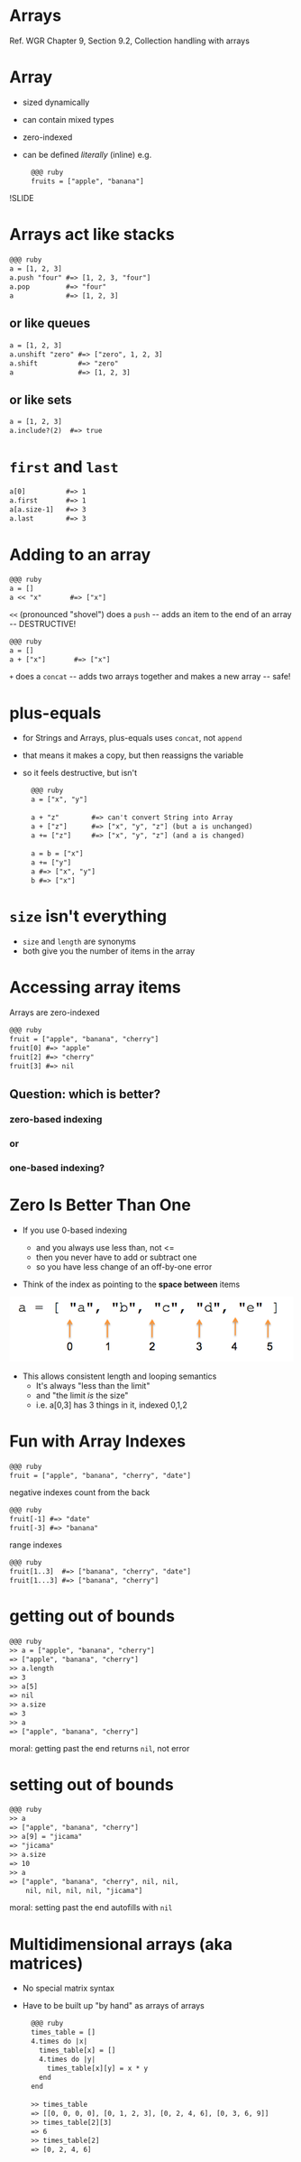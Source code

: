 <!SLIDE subsection>
# Arrays

Ref. WGR Chapter 9, Section 9.2, Collection handling with arrays

# Array

* sized dynamically
* can contain mixed types
* zero-indexed
* can be defined *literally* (inline) e.g.

        @@@ ruby
        fruits = ["apple", "banana"]

!SLIDE

# Arrays act like stacks

    @@@ ruby
    a = [1, 2, 3]
    a.push "four" #=> [1, 2, 3, "four"]
    a.pop         #=> "four"
    a             #=> [1, 2, 3]

## or like queues

    a = [1, 2, 3]
    a.unshift "zero" #=> ["zero", 1, 2, 3]
    a.shift          #=> "zero"
    a                #=> [1, 2, 3]

## or like sets

    a = [1, 2, 3]
    a.include?(2)  #=> true

# `first` and `last`
    
    a[0]          #=> 1
    a.first       #=> 1
    a[a.size-1]   #=> 3
    a.last        #=> 3

# Adding to an array

    @@@ ruby
    a = []
    a << "x"       #=> ["x"]

`<<` (pronounced "shovel") does a `push` -- adds an item to the end of an array -- DESTRUCTIVE!

    @@@ ruby
    a = []
    a + ["x"]       #=> ["x"]

`+` does a `concat` -- adds two arrays together and makes a new array -- safe!

# plus-equals

* for Strings and Arrays, plus-equals uses `concat`, not `append`
* that means it makes a copy, but then reassigns the variable
* so it feels destructive, but isn't


        @@@ ruby
        a = ["x", "y"]

        a + "z"        #=> can't convert String into Array
        a + ["z"]      #=> ["x", "y", "z"] (but a is unchanged)
        a += ["z"]     #=> ["x", "y", "z"] (and a is changed)
    
        a = b = ["x"]
        a += ["y"]
        a #=> ["x", "y"]
        b #=> ["x"]

# `size` isn't everything

* `size` and `length` are synonyms
* both give you the number of items in the array

# Accessing array items

Arrays are zero-indexed

    @@@ ruby
    fruit = ["apple", "banana", "cherry"]
    fruit[0] #=> "apple"
    fruit[2] #=> "cherry"
    fruit[3] #=> nil

## Question: which is better?

### zero-based indexing 
### or
### one-based indexing?

# Zero Is Better Than One

* If you use 0-based indexing
  * and you always use less than, not <=
  * then you never have to add or subtract one
  * so you have less change of an off-by-one error

* Think of the index as pointing to the **space between** items

![array indexing](array_indexing.png)

* This allows consistent length and looping semantics
  * It's always "less than the limit" 
  * and "the limit *is* the size" 
  * i.e. a[0,3] has 3 things in it, indexed 0,1,2

# Fun with Array Indexes

    @@@ ruby
    fruit = ["apple", "banana", "cherry", "date"]

negative indexes count from the back

    @@@ ruby
    fruit[-1] #=> "date"
    fruit[-3] #=> "banana"
        
range indexes

    @@@ ruby
    fruit[1..3]  #=> ["banana", "cherry", "date"]
    fruit[1...3] #=> ["banana", "cherry"]

# getting out of bounds

    @@@ ruby
    >> a = ["apple", "banana", "cherry"]
    => ["apple", "banana", "cherry"]
    >> a.length
    => 3
    >> a[5]
    => nil
    >> a.size
    => 3
    >> a
    => ["apple", "banana", "cherry"]

moral: getting past the end returns `nil`, not error

# setting out of bounds

    @@@ ruby
    >> a
    => ["apple", "banana", "cherry"]
    >> a[9] = "jicama"
    => "jicama"
    >> a.size
    => 10
    >> a
    => ["apple", "banana", "cherry", nil, nil, 
        nil, nil, nil, nil, "jicama"]

moral: setting past the end autofills with `nil`

# Multidimensional arrays (aka matrices)

* No special matrix syntax
* Have to be built up "by hand" as arrays of arrays

        @@@ ruby
        times_table = []
        4.times do |x| 
          times_table[x] = []
          4.times do |y| 
            times_table[x][y] = x * y
          end
        end

        >> times_table
        => [[0, 0, 0, 0], [0, 1, 2, 3], [0, 2, 4, 6], [0, 3, 6, 9]]
        >> times_table[2][3]
        => 6
        >> times_table[2]
        => [0, 2, 4, 6]
                
